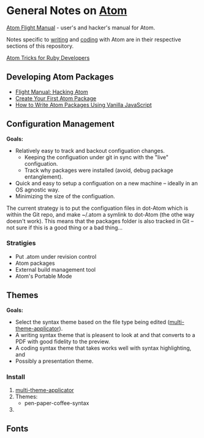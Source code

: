 # General Notes on [Atom][]

[Atom Flight Manual][afm] - user's and hacker's manual for Atom.

Notes specific to [writing][atom-writing] and [coding][] with Atom are in their respective sections of this repository.

[Atom Tricks for Ruby Developers](https://www.rubyguides.com/2017/11/atom-tricks-for-ruby-developers/)

[atom]: <atom.io>
[afm]: <https://flight-manual.atom.io>
[coding]: <https://github.com/DouglasUrner/Toolchain/tree/master/Coding>
[atom-writing]: <https://github.com/DouglasUrner/Toolchain/blob/master/Writing/README-Atom-Markdown-Tools.md>

## Developing Atom Packages

* [Flight Manual: Hacking Atom](https://flight-manual.atom.io/hacking-atom/)
* [Create Your First Atom Package](https://blog.eleven-labs.com/en/create-atom-package/)
* [How to Write Atom Packages Using Vanilla JavaScript](https://www.sitepoint.com/write-atom-packages-using-vanilla-javascript/)

## Configuration Management

**Goals:**

* Relatively easy to track and backout configuation changes.
  * Keeping the configuation under git in sync with the "live" configuation.
  * Track why packages were installed (avoid, debug package entanglement).
* Quick and easy to setup a configuation on a new machine – ideally in an OS agnostic way.
* Minimizing the size of the configuation.

The current strategy is to put the configuation files in dot-Atom which is within the Git repo, and make ~/.atom a symlink to dot-Atom (the othe way doesn't work). This means that the packages folder is also tracked in Git – not sure if this is a good thing or a bad thing…

### Stratigies

* Put .atom under revision control
* Atom packages
* External build management tool
* Atom's Portable Mode

## Themes

**Goals:**

* Select the syntax theme based on the file type being edited ([multi-theme-applicator][]).
* A writing syntax theme that is pleasent to look at and that converts to a PDF with good fidelity to the preview.
* A coding syntax theme that takes works well with syntax highlighting, and
* Possibly a presentation theme.

### Install

1. [multi-theme-applicator][]
2. Themes:
   - pen-paper-coffee-syntax
3.

[multi-theme-applicator]: <https://atom.io/packages/multi-theme-applicator>

## Fonts
